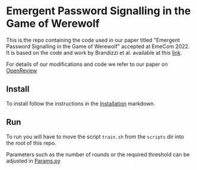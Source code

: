 # Emergent Password Signalling in the Game of Werewolf

This is the repo containing the code used in our paper titled "Emergent Password Signalling in the Game of Werewolf" accepted at EmeCom 2022. It is based on the code and work by Brandizzi et al. available at this [link](https://github.com/nicofirst1/rl_werewolf).

For details of our modifications and code we refer to our paper on [OpenReview](https://openreview.net/forum?id=B4xM-Qb0mbq)

## Install

To install follow the instructions in the [Installation](Resources/MarkDowns/Installation.md) markdown.

## Run

To run you will have to move the script `train.sh` from the `scripts` dir into the root of this repo.

Parameters such as the number of rounds or the required threshold can be adjusted in [Params.py](https://github.com/olipinski/rl_werewolf/blob/multi-round/src/utils/Params.py)
